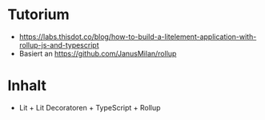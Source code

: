 # Tutorium 
  - https://labs.thisdot.co/blog/how-to-build-a-litelement-application-with-rollup-js-and-typescript
  - Basiert an https://github.com/JanusMilan/rollup 

# Inhalt
- Lit + Lit Decoratoren + TypeScript + Rollup 



